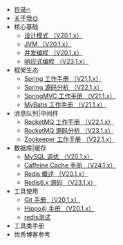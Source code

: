 <!-- _sidebar.md -->
* [目录🔥](/catalogue.md)
* [关于我:sun_with_face:](/SELFINTRODUCTION.md)
* 核心基础
  * [设计模式 （V20.1.x）](/docs/basis/DesignPattern.md)
  * [JVM （V20.1.x）](/docs/basis/JVM.md)
  * [并发编程 （V20.1.x）](/docs/basis/)
  * [响应式编程 （V23.1.x）](/docs/basis/)
* 框架生态
  * [Spring 工作手册 （V21.1.x）](/docs/framework/)
  * [Spring 源码分析 （V22.1.x）](/docs/framework/)
  * [SpringMVC 工作手册 （V21.1.x）](/docs/framework/)
  * [MyBatis 工作手册 （V21.1.x）](/docs/framework/)
* 消息队列|中间件
  * [RocketMQ 工作手册 （V22.1.x）](/docs/middleware/)
  * [RocketMQ 源码分析 （V23.1.x）](/PctDocs/MiddlewareDocs/)
  * [Zookeeper 工作手册 （V22.1.x）](/docs/middleware/)
* 数据库|缓存
  * [MySQL 调优 （V20.1.x）](/docs/database/mysql.md)
  * [Caffeine Cache 手册 （V24.1.x）](/docs/database/CaffeineCacheNote.md)
  * [Redis 概述 （V20.1.x）](/docs/database/Redis.md)
  * [Redis6.x 源码 （V23.1.x）](/docs/database/Redis6.x.md)
* 工具使用
  * [Git 手册 （V20.1.x）](/docs/tools/)
  * [Hippo4j 手册 （V20.1.x）](/docs/tools/)
  * <a href="http://localhost:3000/#/ProjectDocs/DatabaseDocs/Redis" target="_blank">redis测试</a>
* 工具类手册
* 优秀博客参考